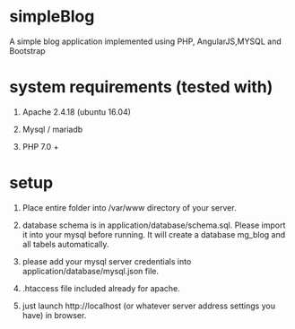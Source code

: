 # simpleBlog
A simple blog application implemented using PHP, AngularJS,MYSQL and Bootstrap

# system requirements (tested with)
 1) Apache 2.4.18 (ubuntu 16.04)
 
 2) Mysql / mariadb  
 
 3) PHP 7.0 +
 
# setup
1) Place entire folder into /var/www directory of your server.

2) database schema is in application/database/schema.sql. Please import it into your mysql before running. It will create a database mg_blog and all tabels automatically.

3) please add your mysql server credentials into  application/database/mysql.json file.

4) .htaccess file included already for apache.

5) just launch http://localhost (or whatever server address settings you have) in browser.


